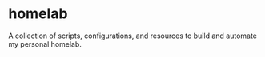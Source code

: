 # homelab
A collection of scripts, configurations, and resources to build and automate my personal homelab.

